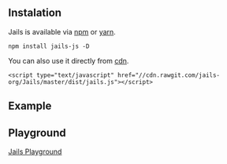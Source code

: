 ## Instalation

Jails is available via [npm]() or [yarn]().

    npm install jails-js -D

You can also use it directly from [cdn]().

    <script type="text/javascript" href="//cdn.rawgit.com/jails-org/Jails/master/dist/jails.js"></script>


## Example
<div id="embed"></div>
<script>
    var script = document.createElement('script')
    script.src = 'http://jsfiddle.net/javiani/7n5ajyao/7/embed/js,html,result/'
    document.getElementById('embed').appendChild(script)
</script>


## Playground

[Jails Playground](http://jsfiddle.net/javiani/7n5ajyao/7/)
